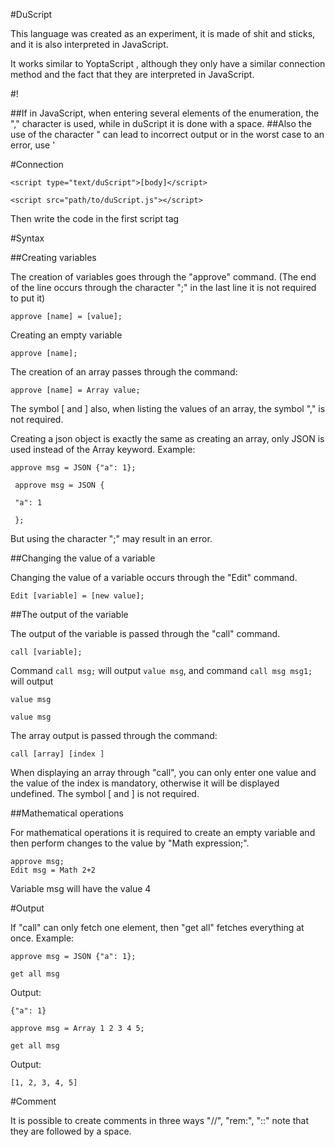 #DuScript

This language was created as an experiment, it is made of shit and sticks, and it is also interpreted in JavaScript.

It works similar to YoptaScript , although they only have a similar connection method and the fact that they are interpreted in JavaScript.

#!

##If in JavaScript, when entering several elements of the enumeration, the "," character is used, while in duScript it is done with a space.
##Also the use of the character " can lead to incorrect output or in the worst case to an error, use '

#Connection

```<script type="text/duScript">[body]</script>```

```<script src="path/to/duScript.js"></script>```

Then write the code in the first script tag

#Syntax

##Creating variables

The creation of variables goes through the "approve" command.
(The end of the line occurs through the character ";" in the last line it is not required to put it)

```approve [name] = [value];```

Creating an empty variable

```approve [name];```

The creation of an array passes through the command: 

```approve [name] = Array value;```

The symbol [ and ] also, when listing the values of an array, the symbol "," is not required.

Creating a json object is exactly the same as creating an array, only JSON is used instead of the Array keyword.
 Example: 
 
 ``` approve msg = JSON {"a": 1}; ```

 ``` approve msg = JSON {```


 ``` "a": 1```


 ``` };```
 
  But using the character ";" may result in an error.

##Changing the value of a variable

Changing the value of a variable occurs through the "Edit" command.

```Edit [variable] = [new value];```

##The output of the variable

The output of the variable is passed through the "call" command.

```call [variable];```

Command ```call msg;``` will output ```value msg```, and command ```call msg msg1;``` will output

 ```value msg```
 
```value msg```

The array output is passed through the command:

``` call [array] [index ] ```

When displaying an array through "call", you can only enter one value and the value of the index is mandatory, otherwise it will be displayed undefined.
The symbol [ and ] is not required.

##Mathematical operations

For mathematical operations it is required to create an empty variable and then perform changes to the value by "Math expression;".

```
approve msg;
Edit msg = Math 2+2
```

Variable msg will have the value 4

#Output 

 If "call" can only fetch one element, then "get all" fetches everything at once. Example:

 ``` approve msg = JSON {"a": 1}; ```

 ```get all msg```

 Output:

 ```{"a": 1}```

  ``` approve msg = Array 1 2 3 4 5; ```

 ```get all msg```

 Output:

 ```[1, 2, 3, 4, 5]```

#Comment

 It is possible to create comments in three ways "//", "rem:", "::" note that they are followed by a space.